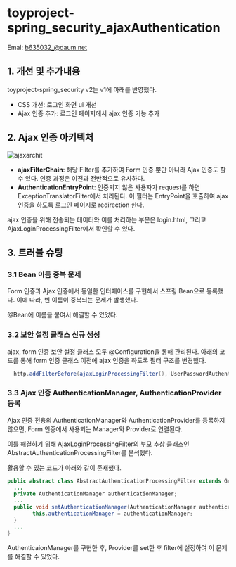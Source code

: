 # toyproject-spring_security_ajaxAuthentication

Emal: b635032_@daum.net

## 1. 개선 및 추가내용

toyproject-spring_security v2는 v1에 아래를 반영했다.

+ CSS 개선: 로그인 화면 ui 개선
+ Ajax 인증 추가: 로그인 페이지에서 ajax 인증 기능 추가

## 2. Ajax 인증 아키텍처

![ajaxarchit](https://user-images.githubusercontent.com/62477958/214848948-6bf34a77-217d-474b-bcbf-1cf12edc3baa.png)

+ <b>ajaxFilterChain</b>: 해당 Filter를 추가하여 Form 인증 뿐만 아니라 Ajax 인증도 할 수 있다. 인증 과정은 이전과 전반적으로 유사하다.
+ <b>AuthenticationEntryPoint</b>: 인증되지 않은 사용자가 request를 하면 ExceptionTranslatorFilter에서 처리된다. 이 필터는 EntryPoint을 호출하여 ajax 인증을 하도록 로그인 페이지로 redirection 한다.

ajax 인증을 위해 전송되는 데이터와 이를 처리하는 부분은 login.html, 그리고 AjaxLoginProcessingFilter에서 확인할 수 있다.

## 3. 트러블 슈팅 

### 3.1 Bean 이름 중복 문제

Form 인증과 Ajax 인증에서 동일한 인터페이스를 구현해서 스프링 Bean으로 등록했다. 이에 따라, 빈 이름이 중복되는 문제가 발생했다.

@Bean에 이름을 붙여서 해결할 수 있었다.

### 3.2 보안 설정 클래스 신규 생성

ajax, form 인증 보안 설정 클래스 모두 @Configuration을 통해 관리된다. 아래의 코드를 통해 form 인증 클래스 이전에 ajax 인증을 하도록 필터 구조를 변경했다.

```java
  http.addFilterBefore(ajaxLoginProcessingFilter(), UserPasswordAuthenticationFilter.class);
```

### 3.3 Ajax 인증 AuthenticationManager, AuthenticationProvider 등록

Ajax 인증 전용의 AuthenticationManager와 AuthenticationProvider를 등록하지 않으면, Form 인증에서 사용되는 Manager와 Provider로 연결된다.

이를 해결하기 위해 AjaxLoginProcessingFilter의 부모 추상 클래스인 AbstractAuthenticationProcessingFilter를 분석했다.

활용할 수 있는 코드가 아래와 같이 존재했다.

```java
public abstract class AbstractAuthenticationProcessingFilter extends GenericFilterBean implements ApplicationEventPublisherAware, MessageSourceAware {
  ...
  private AuthenticationManager authenticationManager;
  ...
  public void setAuthenticationManager(AuthenticationManager authenticationManager) {
        this.authenticationManager = authenticationManager;
  }
  ...
}
```

AuthenticaionManager를 구현한 후, Provider를 set한 후 filter에 설정하여 이 문제를 해결할 수 있었다.
